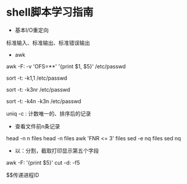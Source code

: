 # shell脚本学习指南

- 基本I/O重定向

标准输入、标准输出、标准错误输出


- awk

awk -F: -v 'OFS=**' '{print $1, $5}' /etc/passwd

sort -t: -k1,1 /etc/passwd

sort -t: -k3nr /etc/passwd

sort -t: -k4n -k3n /etc/passwd


uniq -c : 计数唯一的、排序后的记录


- 查看文件前n条记录

head -n n   files
head -n     files
awk 'FNR <= 3' files
sed -e nq   files
sed nq

- 以：分割，截取打印显示第五个字段

awk -F: '{print $5}'
cut -d: -f5

$$传递进程ID


